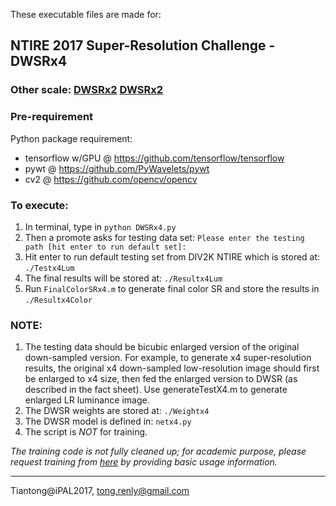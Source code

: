 These executable files are made for:
## NTIRE 2017 Super-Resolution Challenge - DWSRx4

### Other scale: [DWSRx2](https://github.com/tT0NG/WvSRx2) [DWSRx2](https://github.com/tT0NG/WvSRx3)

### Pre-requirement
Python package requirement:

- tensorflow w/GPU @ https://github.com/tensorflow/tensorflow
- pywt @ https://github.com/PyWavelets/pywt
- cv2  @ https://github.com/opencv/opencv

### To execute: 
1. In terminal, type in `python DWSRx4.py`
2. Then a promote asks for testing data set: `Please enter the testing path [hit enter to run default set]:` 
3. Hit enter to run default testing set from DIV2K NTIRE which is stored at: `./Testx4Lum`
4. The final results will be stored at: `./Resultx4Lum`
5. Run `FinalColorSRx4.m` to generate final color SR and store the results in `./Resultx4Color`

### NOTE:
1. The testing data should be bicubic enlarged version of the original down-sampled version. For example, to generate x4 super-resolution results, the original x4 down-sampled low-resolution image should first be enlarged to x4 size, then fed the enlarged version to DWSR (as described in the fact sheet). Use generateTestX4.m to generate enlarged LR luminance image.
2. The DWSR weights are stored at: `./Weightx4`
3. The DWSR model is defined in: `netx4.py`
4. The script is *NOT* for training.

_The training code is not fully cleaned up; for academic purpose, please request training from [here](https://drive.google.com/drive/folders/0B_FEGhHunA5gR1Y1WVFxTGkxd1E) by providing basic usage information._
____________
Tiantong@iPAL2017, tong.renly@gmail.com
